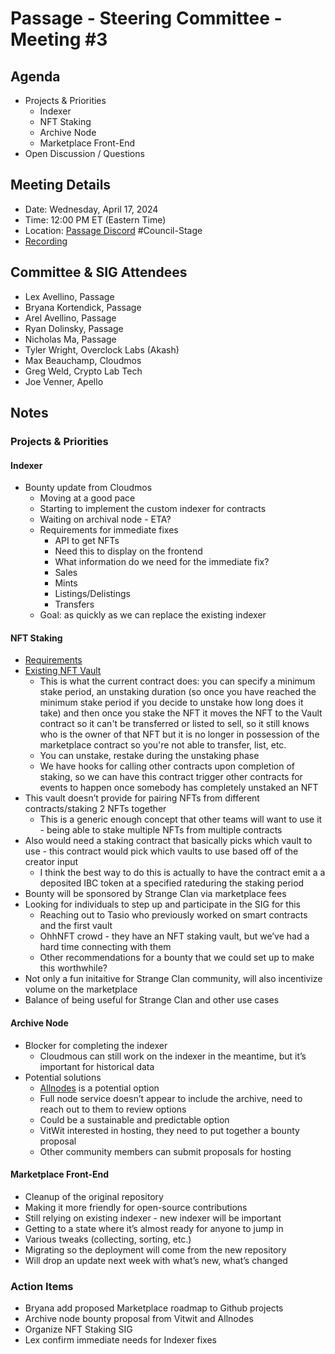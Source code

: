 # Passage - Steering Committee - Meeting #3

## Agenda
- Projects & Priorities
  - Indexer
  - NFT Staking
  - Archive Node
  - Marketplace Front-End
- Open Discussion / Questions

## Meeting Details
- Date: Wednesday, April 17, 2024
- Time: 12:00 PM ET (Eastern Time)
- Location: [Passage Discord](https://discord.gg/passage) #Council-Stage
- [Recording ](https://youtu.be/H8F4xgQzuJ8)

## Committee & SIG Attendees
- Lex Avellino, Passage
- Bryana Kortendick, Passage
- Arel Avellino, Passage
- Ryan Dolinsky, Passage
- Nicholas Ma, Passage
- Tyler Wright, Overclock Labs (Akash)
- Max Beauchamp, Cloudmos
- Greg Weld, Crypto Lab Tech
- Joe Venner, Apello

##  Notes
### Projects & Priorities
#### Indexer
- Bounty update from Cloudmos
  - Moving at a good pace
  - Starting to implement the custom indexer for contracts
  - Waiting on archival node - ETA?
  - Requirements for immediate fixes
    - API to get NFTs
    - Need this to display on the frontend
    - What information do we need for the immediate fix?
    - Sales
    - Mints
    - Listings/Delistings
    - Transfers 
  - Goal: as quickly as we can replace the existing indexer

#### NFT Staking
- [Requirements](https://github.com/Passage-Chain/community/blob/main/sig-nft-staking/nft-staking-req.md)
- [Existing NFT Vault ](https://github.com/envadiv/passage-contracts/tree/main/contracts/nft/nft-vault)
  - This is what the current contract does: you can specify a minimum stake period, an unstaking duration (so once you have reached the minimum stake period if you decide to unstake how long does it take) and then once you stake the NFT it moves the NFT to the Vault contract so it can't be transferred or listed to sell, so it still knows who is the owner of that NFT but it is no longer in possession of the marketplace contract so you're not able to transfer, list, etc.
  - You can unstake, restake during the unstaking phase
  - We have hooks for calling other contracts upon completion of staking, so we can have this contract trigger other contracts for events to happen once somebody has completely unstaked an NFT
- This vault doesn’t provide for pairing NFTs from different contracts/staking 2 NFTs together
  - This is a generic enough concept that other teams will want to use it - being able to stake multiple NFTs from multiple contracts 
- Also would need a staking contract that basically picks which vault to use - this contract would pick which vaults to use based off of the creator input 
  - I think the best way to do this is actually to have the contract emit a a deposited IBC token at a specified rateduring the staking period
- Bounty will be sponsored by Strange Clan via marketplace fees
- Looking for individuals to step up and participate in the SIG for this
  - Reaching out to Tasio who previously worked on smart contracts and the first vault
  - OhhNFT crowd - they have an NFT staking vault, but we’ve had a hard time connecting with them
  - Other recommendations for a bounty that we could set up to make this worthwhile?
- Not only a fun initaitive for Strange Clan community, will also incentivize volume on the marketplace
- Balance of being useful for Strange Clan and other use cases

#### Archive Node
- Blocker for completing the indexer
  - Cloudmous can still work on the indexer in the meantime, but it’s important for historical data
- Potential solutions
  -  [Allnodes](https://www.allnodes.com/) is a potential option
    -  Full node service doesn’t appear to include the archive, need to reach out to them to review options
    -  Could be a sustainable and predictable option 
  -  VitWit interested in hosting, they need to put together a bounty proposal
  -  Other community members can submit proposals for hosting

#### Marketplace Front-End
- Cleanup of the original repository
- Making it more friendly for open-source contributions
- Still relying on existing indexer - new indexer will be important
- Getting to a state where it’s almost ready for anyone to jump in
- Various tweaks (collecting, sorting, etc.)
- Migrating so the deployment will come from the new repository
- Will drop an update next week with what’s new, what’s changed

### Action Items
- Bryana add proposed Marketplace roadmap to Github projects
- Archive node bounty proposal from Vitwit and Allnodes
- Organize NFT Staking SIG
- Lex confirm immediate needs for Indexer fixes
